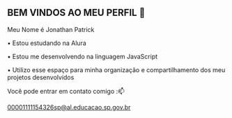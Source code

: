  ## BEM VINDOS AO MEU PERFIL 🥀
 
 Meu Nome é Jonathan Patrick


• Estou estudando na Alura
 
• Estou me desenvolvendo na linguagem JavaScript
 
• Utilizo esse espaço para minha organização e compartilhamento dos meu projetos desenvolvidos
 

 Você pode entrar em contato comigo :📫

00001111154326sp@al.educacao.sp.gov.br

